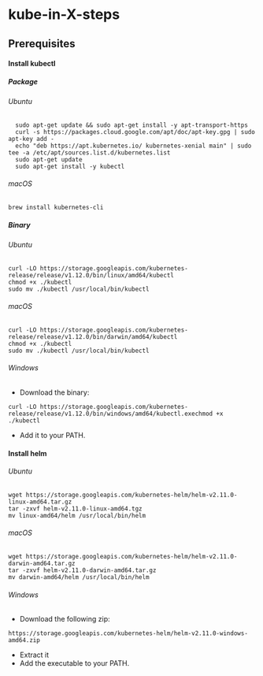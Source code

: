 # kube-in-X-steps

## Prerequisites

#### Install kubectl

##### Package

###### Ubuntu

```
  sudo apt-get update && sudo apt-get install -y apt-transport-https
  curl -s https://packages.cloud.google.com/apt/doc/apt-key.gpg | sudo apt-key add -
  echo "deb https://apt.kubernetes.io/ kubernetes-xenial main" | sudo tee -a /etc/apt/sources.list.d/kubernetes.list
  sudo apt-get update
  sudo apt-get install -y kubectl
```

###### macOS

```
brew install kubernetes-cli
```

##### Binary

###### Ubuntu

```
curl -LO https://storage.googleapis.com/kubernetes-release/release/v1.12.0/bin/linux/amd64/kubectl
chmod +x ./kubectl
sudo mv ./kubectl /usr/local/bin/kubectl
```

###### macOS

```
curl -LO https://storage.googleapis.com/kubernetes-release/release/v1.12.0/bin/darwin/amd64/kubectl
chmod +x ./kubectl
sudo mv ./kubectl /usr/local/bin/kubectl
```

###### Windows

- Download the binary:

```
curl -LO https://storage.googleapis.com/kubernetes-release/release/v1.12.0/bin/windows/amd64/kubectl.exechmod +x ./kubectl
```

- Add it to your PATH.

#### Install helm

###### Ubuntu

```
wget https://storage.googleapis.com/kubernetes-helm/helm-v2.11.0-linux-amd64.tar.gz
tar -zxvf helm-v2.11.0-linux-amd64.tgz
mv linux-amd64/helm /usr/local/bin/helm
```

###### macOS

```
wget https://storage.googleapis.com/kubernetes-helm/helm-v2.11.0-darwin-amd64.tar.gz
tar -zxvf helm-v2.11.0-darwin-amd64.tar.gz
mv darwin-amd64/helm /usr/local/bin/helm
```

###### Windows

- Download the following zip:

```
https://storage.googleapis.com/kubernetes-helm/helm-v2.11.0-windows-amd64.zip
```

- Extract it
- Add the executable to your PATH.